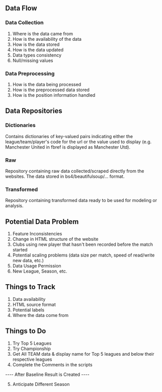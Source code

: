 <!-- ## Database Structure

|- Raw
|   |
|   |- Premier League
|   |   |
|   |   |- Matches (data type: list containing 3 key-value pairs of links of post-match information and pre-match
|   |       |       squad information of both teams as keys and their corresponding soups data in string as values)
|   |       |
|   |       |- 2023-01-31_Team-A-vs-Team-B.json
|   |       |
|   |       |- 2023-01-31_Team_D-vs-Team_C.json
|   |       |
|   |       |- ...
|   |
|   |- ...
|
|- Clean
    |
    | - Premier League
        |
        |- Matches (data type: .csv)
        |   |
        |   |- 2023-01-31_Team_A-vs-Team_B.csv
        |   |
        |   |- 2023-01-31_Team_D-vs-Team_C.csv
        |
        |- Previous_Fixtures.csv -->


## Data Flow

### Data Collection
1. Where is the data came from
2. How is the availability of the data
3. How is the data stored
4. How is the data updated
5. Data types consistency
6. Null/missing values

### Data Preprocessing
1. How is the data being processed
2. How is the preprocessed data stored
3. How is the position information handled


## Data Repositories

### Dictionaries
Contains dictionaries of key-valued pairs indicating either the league/team/player's code for the url or the value used to display (e.g. Manchester United in fbref is displayed as Manchester Utd).

### Raw
Repository containing raw data collected/scraped directly from the websites. The data stored in bs4/beautifulsoup/... format.

### Transformed
Repository containing transformed data ready to be used for modeling or analysis.

## Potential Data Problem

1. Feature Inconsistencies
2. Change in HTML structure of the website
3. Clubs using new player that hasn't been recorded before the match started
4. Potential scaling problems (data size per match, speed of read/write new data, etc.)
5. Data Usage Permission
6. New League, Season, etc.


## Things to Track

1. Data availability
2. HTML source format
3. Potential labels
4. Where the data come from


## Things to Do

1. Try Top 5 Leagues
2. Try Championship
3. Get All TEAM data & display name for Top 5 leagues and below their respective leagues
4. Complete the Comments in the scripts

---- After Baseline Result is Created ----

5. Anticipate Different Season